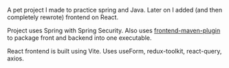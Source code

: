 A pet project I made to practice spring and Java. Later on I added
(and then completely rewrote) frontend on React.
<p/>
Project uses Spring with Spring Security.
Also uses <a href="https://github.com/eirslett/frontend-maven-plugin"> frontend-maven-plugin </a>
to package front and backend into one executable.
<p/>
React frontend is built using Vite. Uses useForm, redux-toolkit, react-query, axios.